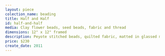 ```yaml
---
layout: piece
colection_name: beading
title: Half and Half
id: half-and-half
media: Clay flower beads, seed beads, fabric and thread
dimensions: 12" x 12" framed
description: Peyote stitched beads, quilted fabric, matted in glassed maple frame 2 inches in depth.
price: $230
create_date: 2011
---
```

